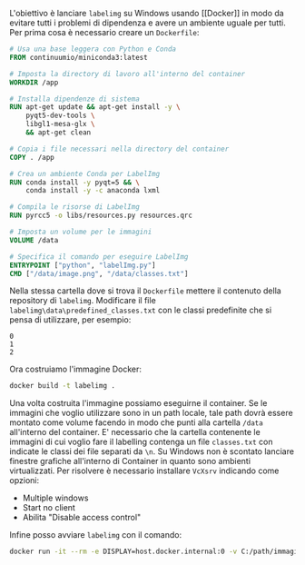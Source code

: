 L'obiettivo è lanciare `labelimg` su Windows usando [[Docker]] in modo da evitare tutti i problemi di dipendenza e avere un ambiente uguale per tutti.
Per prima cosa è necessario creare un `Dockerfile`:
```dockerfile
# Usa una base leggera con Python e Conda
FROM continuumio/miniconda3:latest

# Imposta la directory di lavoro all'interno del container
WORKDIR /app

# Installa dipendenze di sistema
RUN apt-get update && apt-get install -y \
    pyqt5-dev-tools \
    libgl1-mesa-glx \
    && apt-get clean

# Copia i file necessari nella directory del container
COPY . /app

# Crea un ambiente Conda per LabelImg
RUN conda install -y pyqt=5 && \
    conda install -y -c anaconda lxml

# Compila le risorse di LabelImg
RUN pyrcc5 -o libs/resources.py resources.qrc

# Imposta un volume per le immagini
VOLUME /data

# Specifica il comando per eseguire LabelImg
ENTRYPOINT ["python", "labelImg.py"]
CMD ["/data/image.png", "/data/classes.txt"]
```

Nella stessa cartella dove si trova il `Dockerfile` mettere il contenuto della repository di `labelimg`.
Modificare il file `labelimg\data\predefined_classes.txt` con le classi predefinite che si pensa di utilizzare, per esempio:
```
0
1
2
```

Ora costruiamo l'immagine Docker:
```bash
docker build -t labelimg .
```
Una volta costruita l'immagine possiamo eseguirne il container. Se le immagini che voglio utilizzare sono in un path locale, tale path dovrà essere montato come volume facendo in modo che punti alla cartella `/data` all'interno del container.
E' necessario che la cartella contenente le immagini di cui voglio fare il labelling contenga un file `classes.txt` con indicate le classi dei file separati da `\n`.
Su Windows non è scontato lanciare finestre grafiche all'interno di Container in quanto sono ambienti virtualizzati. Per risolvere è necessario installare `VcXsrv` indicando come opzioni:
* Multiple windows
* Start no client
* Abilita "Disable access control"

Infine posso avviare `labelimg` con il comando:
   ```bash
   docker run -it --rm -e DISPLAY=host.docker.internal:0 -v C:/path/immagini/locali:/data labelimg   
   ```